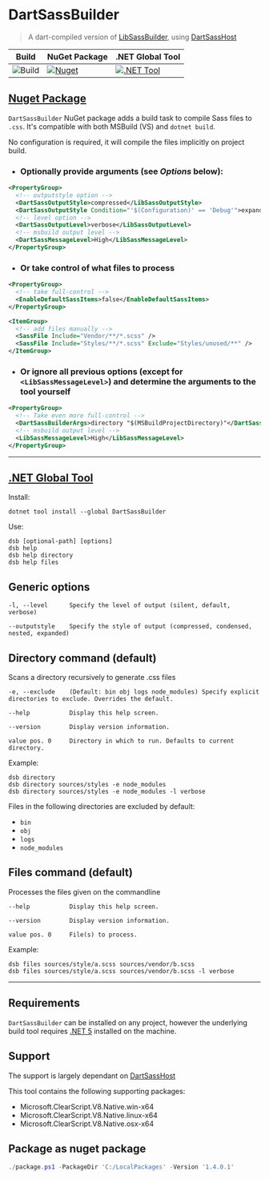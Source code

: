 # DartSassBuilder

> A dart-compiled version of [LibSassBuilder](https://github.com/johan-v-r/LibSassBuilder), using [DartSassHost](https://github.com/Taritsyn/DartSassHost)

Build | NuGet Package | .NET Global Tool
---|---|---
![Build](https://github.com/deanwiseman/DartSassBuilder/workflows/Build/badge.svg) | [![Nuget](https://img.shields.io/nuget/v/DartSassBuilder)](https://www.nuget.org/packages/DartSassBuilder/) | [![.NET Tool](https://img.shields.io/nuget/v/DartSassBuilder)](https://www.nuget.org/packages/DartSassBuilder) 

## [Nuget Package](https://www.nuget.org/packages/DartSassBuilder) 

`DartSassBuilder` NuGet package adds a build task to compile Sass files to `.css`. It's compatible with both MSBuild (VS) and `dotnet build`.

No configuration is required, it will compile the files implicitly on project build.

- ### Optionally provide arguments (see _Options_ below):

```xml
<PropertyGroup>
  <!-- outputstyle option -->
  <DartSassOutputStyle>compressed</LibSassOutputStyle>
  <DartSassOutputStyle Condition="'$(Configuration)' == 'Debug'">expanded</LibSassOutputStyle>
  <!-- level option -->
  <DartSassOutputLevel>verbose</LibSassOutputLevel>
  <!-- msbuild output level -->
  <DartSassMessageLevel>High</LibSassMessageLevel>
</PropertyGroup>
```

- ### Or take control of what files to process

```xml
<PropertyGroup>
  <!-- take full-control -->
  <EnableDefaultSassItems>false</EnableDefaultSassItems>  
</PropertyGroup>

<ItemGroup>
  <!-- add files manually -->
  <SassFile Include="Vendor/**/*.scss" /> 
  <SassFile Include="Styles/**/*.scss" Exclude="Styles/unused/**" />
</ItemGroup>
```

- ### Or ignore all previous options (except for `<LibSassMessageLevel>`) and determine the arguments to the tool yourself

```xml
<PropertyGroup>
  <!-- Take even more full-control -->
  <DartSassBuilderArgs>directory "$(MSBuildProjectDirectory)"</DartSassBuilderArgs>
  <!-- msbuild output level -->
  <LibSassMessageLevel>High</LibSassMessageLevel>
</PropertyGroup>
```

___
## [.NET Global Tool](https://www.nuget.org/packages/DartSassBuilder)  

Install:
```
dotnet tool install --global DartSassBuilder
```

Use:
```
dsb [optional-path] [options]
dsb help
dsb help directory
dsb help files
```

## Generic options 

 ```
-l, --level      Specify the level of output (silent, default, verbose)

--outputstyle    Specify the style of output (compressed, condensed, nested, expanded)
```

## Directory command (default)

Scans a directory recursively to generate .css files

```
-e, --exclude    (Default: bin obj logs node_modules) Specify explicit directories to exclude. Overrides the default.

--help           Display this help screen.

--version        Display version information.

value pos. 0     Directory in which to run. Defaults to current directory.
```

Example:

```
dsb directory
dsb directory sources/styles -e node_modules
dsb directory sources/styles -e node_modules -l verbose
```

Files in the following directories are excluded by default:
 - `bin`
 - `obj`
 - `logs`
 - `node_modules`


## Files command (default)

Processes the files given on the commandline

```
--help           Display this help screen.

--version        Display version information.

value pos. 0     File(s) to process.
```

Example:

```
dsb files sources/style/a.scss sources/vendor/b.scss
dsb files sources/style/a.scss sources/vendor/b.scss -l verbose
```
___

## Requirements

`DartSassBuilder` can be installed on any project, however the underlying build tool requires [.NET 5](https://dotnet.microsoft.com/download/dotnet/5.0) installed on the machine.

## Support

The support is largely dependant on [DartSassHost](https://github.com/Taritsyn/DartSassHost)

This tool contains the following supporting packages:
- Microsoft.ClearScript.V8.Native.win-x64
- Microsoft.ClearScript.V8.Native.linux-x64
- Microsoft.ClearScript.V8.Native.osx-x64

## Package as nuget package

```powershell
./package.ps1 -PackageDir 'C:/LocalPackages' -Version '1.4.0.1'
```
